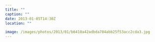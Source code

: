 ```yaml
---
title: ""
caption: ""
date: 2013-01-05T14:30Z
location: ""

image: /images/photos/2013/01/b6410a42adbda704abb25f53acc2cda3.jpg
---
```

